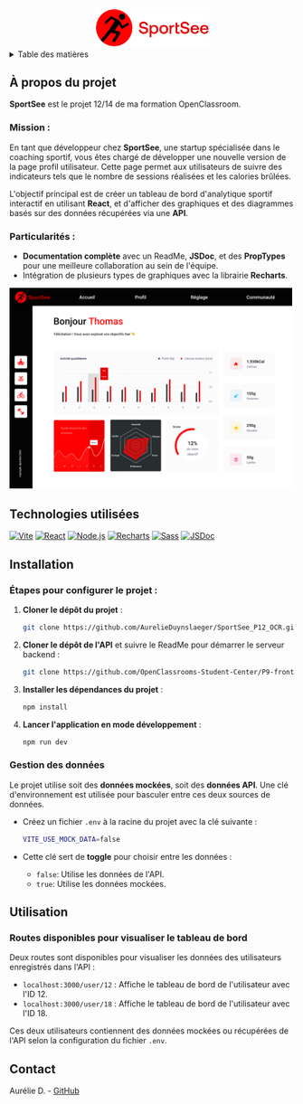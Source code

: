 <a name="readme-top"></a>

<!-- PROJECT LOGO -->
<br />
<div align="center">
  <a href="">
    <img src="./src/assets/sportsee_logo.svg" alt="Logo" width="200">
  </a>
</div>

<!-- TABLE OF CONTENTS -->
<details>
  <summary>Table des matières</summary>
  <ol>
    <li><a href="#a-propos-du-projet">À propos du projet</a></li>
    <li><a href="#technologies-utilisees">Technologies utilisées</a></li>
    <li><a href="#installation">Installation</a></li>
    <li><a href="#utilisation">Utilisation</a></li>
    <li><a href="#contact">Contact</a></li>
  </ol>
</details>

<!-- ABOUT THE PROJECT -->
## À propos du projet

**SportSee** est le projet 12/14 de ma formation OpenClassroom.

### Mission :
En tant que développeur chez **SportSee**, une startup spécialisée dans le coaching sportif, vous êtes chargé de développer une nouvelle version de la page profil utilisateur. Cette page permet aux utilisateurs de suivre des indicateurs tels que le nombre de sessions réalisées et les calories brûlées.

L'objectif principal est de créer un tableau de bord d'analytique sportif interactif en utilisant **React**, et d'afficher des graphiques et des diagrammes basés sur des données récupérées via une **API**.

### Particularités :
- **Documentation complète** avec un ReadMe, **JSDoc**, et des **PropTypes** pour une meilleure collaboration au sein de l'équipe.
- Intégration de plusieurs types de graphiques avec la librairie **Recharts**.

<img src="./src/assets/user_dashboard.png" alt="homepage" width="500">

## Technologies utilisées

[![Vite](https://img.shields.io/badge/Vite-646CFF?style=for-the-badge&logo=vite&logoColor=white)](https://vitejs.dev/)
[![React](https://img.shields.io/badge/React-61DAFB?style=for-the-badge&logo=react&logoColor=white)](https://reactjs.org/)
[![Node.js](https://img.shields.io/badge/Node.js-43853D?style=for-the-badge&logo=node.js&logoColor=white)](https://nodejs.org/)
[![Recharts](https://img.shields.io/badge/Recharts-3182bd?style=for-the-badge&logo=recharts&logoColor=white)](https://recharts.org/)
[![Sass](https://img.shields.io/badge/Sass-CC6699?style=for-the-badge&logo=sass&logoColor=white)](https://sass-lang.com/)
[![JSDoc](https://img.shields.io/badge/JSDoc-FDCC0C?style=for-the-badge&logo=jsdoc&logoColor=white)](https://jsdoc.app/)

## Installation

### Étapes pour configurer le projet :

1. **Cloner le dépôt du projet** :
   ```bash
   git clone https://github.com/AurelieDuynslaeger/SportSee_P12_OCR.git
   ```

2. **Cloner le dépôt de l'API** et suivre le ReadMe pour démarrer le serveur backend :
   ```bash
   git clone https://github.com/OpenClassrooms-Student-Center/P9-front-end-dashboard.git
   ```

3. **Installer les dépendances du projet** :
   ```bash
   npm install
   ```

4. **Lancer l'application en mode développement** :
   ```bash
   npm run dev
   ```

### Gestion des données

Le projet utilise soit des **données mockées**, soit des **données API**. Une clé d'environnement est utilisée pour basculer entre ces deux sources de données.

- Créez un fichier `.env` à la racine du projet avec la clé suivante :
  ```bash
  VITE_USE_MOCK_DATA=false
  ```

- Cette clé sert de **toggle** pour choisir entre les données :
  - `false`: Utilise les données de l'API.
  - `true`: Utilise les données mockées.

## Utilisation

### Routes disponibles pour visualiser le tableau de bord

Deux routes sont disponibles pour visualiser les données des utilisateurs enregistrés dans l'API :

- `localhost:3000/user/12` : Affiche le tableau de bord de l'utilisateur avec l'ID 12.
- `localhost:3000/user/18` : Affiche le tableau de bord de l'utilisateur avec l'ID 18.

Ces deux utilisateurs contiennent des données mockées ou récupérées de l'API selon la configuration du fichier `.env`.

## Contact

Aurélie D. - [GitHub](https://github.com/AurelieDuynslaeger/)



